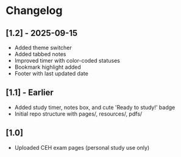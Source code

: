 ﻿# Changelog

## [1.2] - 2025-09-15
- Added theme switcher
- Added tabbed notes
- Improved timer with color-coded statuses
- Bookmark highlight added
- Footer with last updated date

## [1.1] - Earlier
- Added study timer, notes box, and cute 'Ready to study!' badge
- Initial repo structure with pages/, resources/, pdfs/

## [1.0]
- Uploaded CEH exam pages (personal study use only)
